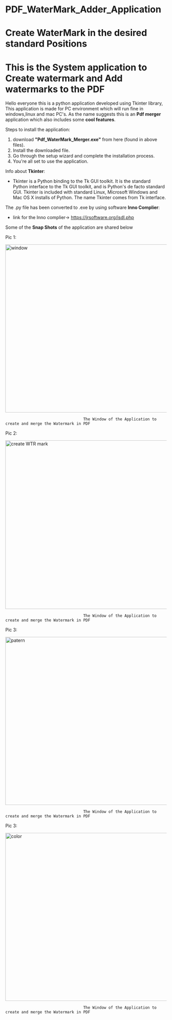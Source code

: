 
# PDF_WaterMark_Adder_Application
# Create WaterMark in the desired standard Positions 
# This is the System application to Create watermark and Add watermarks to the PDF
Hello everyone this is a python application developed using Tkinter library, This application is made for PC environment which will run fine in windows,linux and mac PC's.
As the name suggests this is an **Pdf merger** application which also includes some **cool features**.

Steps to install the application:
1. download **"Pdf_WaterMark_Merger.exe"** from here (found in above files).
2. Install the downloaded file. 
3. Go through the setup wizard and complete the installation process.
4. You're all set to use the application.

Info about **Tkinter**:
* Tkinter is a Python binding to the Tk GUI toolkit. It is the standard Python interface to the Tk GUI toolkit, and is Python's de facto standard GUI. Tkinter is included with standard Linux, Microsoft Windows and Mac OS X installs of Python. The name Tkinter comes from Tk interface.

The .py file has been converted to .exe by using software **Inno Complier**:
* link for the Inno complier-> https://jrsoftware.org/isdl.php

 
Some of the **Snap Shots** of the application are shared below

Pic 1:
 
<img width="524" alt="window" src="https://user-images.githubusercontent.com/63283543/126077914-9a1966e5-ee85-403f-a4b6-27d7d4d1e2e4.png">
 
                                      The Window of the Application to create and merge the Watermark in PDF 


Pic 2:
 
<img width="526" alt="create WTR mark" src="https://user-images.githubusercontent.com/63283543/126078025-4f0ebe68-8eac-4685-8843-eb1524b9188a.png">

 
                                      The Window of the Application to create and merge the Watermark in PDF 
                                      
Pic 3:
 
<img width="524" alt="patern" src="https://user-images.githubusercontent.com/63283543/126078053-cb328b31-f827-4d7f-8019-ac4fe40fef7b.png">

                                      The Window of the Application to create and merge the Watermark in PDF
                                      
Pic 3:
 
<img width="524" alt="color" src="https://user-images.githubusercontent.com/63283543/126078088-e029ed12-e6b2-4bd5-a85a-a2b2c5740ada.png">


                                      The Window of the Application to create and merge the Watermark in PDF
  
